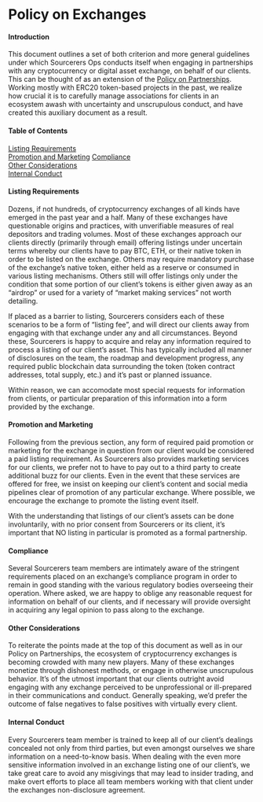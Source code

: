 # Policy on Exchanges

#### Introduction

This document outlines a set of both criterion and more general guidelines under which Sourcerers Ops conducts itself when engaging in partnerships with any cryptocurrency or digital asset exchange, on behalf of our clients. This can be thought of as an extension of the [Policy on Partnerships](https://github.com/Sourcerers-Ops/OSO/Strategy/Policy%on%Parternships.md). Working mostly with ERC20 token-based projects in the past, we realize how crucial it is to carefully manage associations for clients in an ecosystem awash with uncertainty and unscrupulous conduct, and have created this auxiliary document as a result. 

#### Table of Contents

[Listing Requirements](#listing-requirements)  
[Promotion and Marketing](#promotion-and-marketing)
[Compliance](#compliance)  
[Other Considerations](#other-considerations)  
[Internal Conduct](#internal-conduct)  

#### Listing Requirements
Dozens, if not hundreds, of cryptocurrency exchanges of all kinds have emerged in the past year and a half. Many of these exchanges have questionable origins and practices, with unverifiable measures of real depositors and trading volumes. Most of these exchanges approach our clients directly (primarily through email) offering listings under uncertain terms whereby our clients have to pay BTC, ETH, or their native token in order to be listed on the exchange. Others may require mandatory purchase of the exchange’s native token, either held as a reserve or consumed in various listing mechanisms. Others still will offer listings only under the condition that some portion of our client’s tokens is either given away as an “airdrop” or used for a variety of “market making services” not worth detailing.

If placed as a barrier to listing, Sourcerers considers each of these scenarios to be a form of “listing fee”, and will direct our clients away from engaging with that exchange under any and all circumstances. 
Beyond these, Sourcerers is happy to acquire and relay any information required to process a listing of our client’s asset. This has typically included all manner of disclosures on the team, the roadmap and development progress, any required public blockchain data surrounding the token (token contract addresses, total supply, etc.) and it’s past or planned issuance. 

Within reason, we can accomodate most special requests for information from clients, or particular preparation of this information into a form provided by the exchange.

#### Promotion and Marketing

Following from the previous section, any form of required paid promotion or marketing for the exchange in question from our client would be considered a paid listing requirement. As Sourcerers also provides marketing services for our clients, we prefer not to have to pay out to a third party to create additional buzz for our clients. Even in the event that these services are offered for free, we insist on keeping our client’s content and social media pipelines clear of promotion of any particular exchange. Where possible, we encourage the exchange to promote the listing event itself. 

With the understanding that listings of our client’s assets can be done involuntarily, with no prior consent from Sourcerers or its client, it’s important that NO listing in particular is promoted as a formal partnership. 

#### Compliance

Several Sourcerers team members are intimately aware of the stringent requirements placed on an exchange’s compliance program in order to remain in good standing with the various regulatory bodies overseeing their operation. Where asked, we are happy to oblige any reasonable request for information on behalf of our clients, and if necessary will provide oversight in acquiring any legal opinion to pass along to the exchange.

#### Other Considerations

To reiterate the points made at the top of this document as well as in our Policy on Partnerships, the ecosystem of cryptocurrency exchanges is becoming crowded with many new players. Many of these exchanges monetize through dishonest methods, or engage in otherwise unscrupulous behavior. It’s of the utmost important that our clients outright avoid engaging with any exchange perceived to be unprofessional or ill-prepared in their communications and conduct. Generally speaking, we’d prefer the outcome of false negatives to false positives with virtually every client.

#### Internal Conduct

Every Sourcerers team member is trained to keep all of our client’s dealings concealed not only from third parties, but even amongst ourselves we share information on a need-to-know basis. When dealing with the even more sensitive information involved in an exchange listing one of our client’s, we take great care to avoid any misgivings that may lead to insider trading, and make overt efforts to place all team members working with that client under the exchanges non-disclosure agreement.
